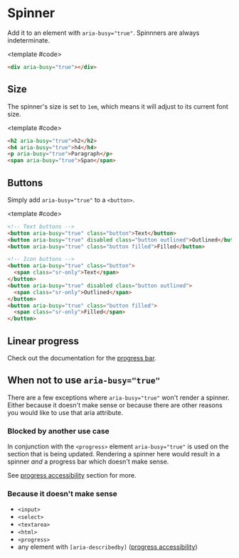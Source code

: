 <script setup>
import Example from "../../.vitepress/theme/app/components/Example.vue"
</script>

# Spinner

Add it to an element with `aria-busy="true"`. Spinnners are always indeterminate.

<Example>
<template #example>
<div aria-busy="true"></div>
</template>

<template #code>

```html
<div aria-busy="true"></div>
```

</template>
</Example>

## Size

The spinner's size is set to `1em`, which means it will adjust to its current font size.

<Example direction="stack">
<template #example>
<h2 aria-busy="true">h2</h2>
<h4 aria-busy="true">h4</h4>
<p aria-busy="true">Paragraph</p>
<span aria-busy="true">Span</span>
<a aria-busy="true" class="link">Link</a>
</template>

<template #code>

```html
<h2 aria-busy="true">h2</h2>
<h4 aria-busy="true">h4</h4>
<p aria-busy="true">Paragraph</p>
<span aria-busy="true">Span</span>
```

</template>
</Example>

## Buttons

Simply add `aria-busy="true"` to a `<button>`.

<Example direction="stack">
<template #example>
<div class="row">
	<button aria-busy="true" class="button">Text</button>
	<button aria-busy="true" disabled class="button outlined">Outlined</button>
	<button aria-busy="true" class="button filled">Filled</button>
</div>

<div class="row">
	<button aria-busy="true" class="button"><span class="sr-only">Text</span></button>
	<button aria-busy="true" disabled class="button outlined"><span class="sr-only">Outlined</span></button>
	<button aria-busy="true" class="button filled"><span class="sr-only">Filled</span></button>
</div>

</template>

<template #code>

```html
<!-- Text buttons -->
<button aria-busy="true" class="button">Text</button>
<button aria-busy="true" disabled class="button outlined">Outlined</button>
<button aria-busy="true" class="button filled">Filled</button>

<!-- Icon buttons -->
<button aria-busy="true" class="button">
  <span class="sr-only">Text</span>
</button>
<button aria-busy="true" disabled class="button outlined">
  <span class="sr-only">Outlined</span>
</button>
<button aria-busy="true" class="button filled">
  <span class="sr-only">Filled</span>
</button>
```

</template>
</Example>

## Linear progress

Check out the documentation for the [progress bar](/components/feedback/progress).

## When not to use `aria-busy="true"`

There are a few exceptions where `aria-busy="true"` won't render a spinner. Either because it doesn't make sense or because there are other reasons you would like to use that aria attribute.

### Blocked by another use case

In conjunction with the `<progress>` element `aria-busy="true"` is used on the section that is being updated. Rendering a spinner here would result in a spinner _and_ a progress bar which doesn't make sense.

See [progress accessibility](/components/feedback/progress#accessibility) section for more.

### Because it doesn't make sense

- `<input>`
- `<select>`
- `<textarea>`
- `<html>`
- `<progress>`
- any element with `[aria-describedby]` ([progress accessibility](/components/feedback/progress#accessibility))
